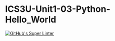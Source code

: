 # ICS3U-Unit1-03-Python-Hello_World

[![GitHub's Super Linter](https://github.com/trent-hodgins-01/ICS3U-Unit1-03-Python-Hello_World/workflows/GitHub's%20Super%20Linter/badge.svg)](https://github.com/trent-hodgins-01/ICS3U-Unit1-03-Python-Hello_World/actions)
